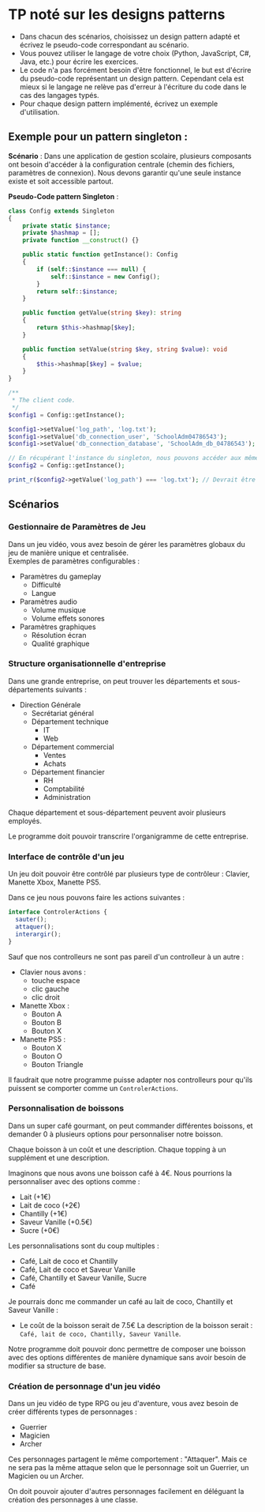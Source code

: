 # TP noté sur les designs patterns

- Dans chacun des scénarios, choisissez un design pattern adapté et écrivez le pseudo-code correspondant au scénario.
- Vous pouvez utiliser le langage de votre choix (Python, JavaScript, C#, Java, etc.) pour écrire les exercices.
- Le code n'a pas forcément besoin d'être fonctionnel, le but est d'écrire du pseudo-code représentant un design pattern. Cependant cela est mieux si le langage ne relève pas d'erreur à l'écriture du code dans le cas des langages typés.
- Pour chaque design pattern implémenté, écrivez un exemple d'utilisation.

## Exemple pour un pattern singleton :

**Scénario** :
Dans une application de gestion scolaire, plusieurs composants ont besoin d'accéder à la configuration centrale (chemin des fichiers, paramètres de connexion). Nous devons garantir qu'une seule instance existe et soit accessible partout.

**Pseudo-Code pattern Singleton** :

```php
class Config extends Singleton
{
    private static $instance;
    private $hashmap = [];
    private function __construct() {}

    public static function getInstance(): Config
    {
        if (self::$instance === null) {
            self::$instance = new Config();
        }
        return self::$instance;
    }

    public function getValue(string $key): string
    {
        return $this->hashmap[$key];
    }

    public function setValue(string $key, string $value): void
    {
        $this->hashmap[$key] = $value;
    }
}

/**
 * The client code.
 */
$config1 = Config::getInstance();

$config1->setValue('log_path', 'log.txt');
$config1->setValue('db_connection_user', 'SchoolAdm04786543');
$config1->setValue('db_connection_database', 'SchoolAdm_db_04786543');

// En récupérant l'instance du singleton, nous pouvons accéder aux mêmes données de la même instance de la classe Config
$config2 = Config::getInstance();

print_r($config2->getValue('log_path') === 'log.txt'); // Devrait être à vrai
```

## Scénarios

### Gestionnaire de Paramètres de Jeu

Dans un jeu vidéo, vous avez besoin de gérer les paramètres globaux du jeu de manière unique et centralisée.\
Exemples de paramètres configurables :

- Paramètres du gameplay
  - Difficulté
  - Langue
- Paramètres audio
  - Volume musique
  - Volume effets sonores
- Paramètres graphiques
  - Résolution écran
  - Qualité graphique

### Structure organisationnelle d'entreprise

Dans une grande entreprise, on peut trouver les départements et sous-départements suivants :

- Direction Générale
  - Secrétariat général
  - Département technique
    - IT
    - Web
  - Département commercial
    - Ventes
    - Achats
  - Département financier
    - RH
    - Comptabilité
    - Administration

Chaque département et sous-département peuvent avoir plusieurs employés.

Le programme doit pouvoir transcrire l'organigramme de cette entreprise.

### Interface de contrôle d'un jeu

Un jeu doit pouvoir être contrôlé par plusieurs type de contrôleur : Clavier, Manette Xbox, Manette PS5.

Dans ce jeu nous pouvons faire les actions suivantes :

```ts
interface ControlerActions {
  sauter();
  attaquer();
  interargir();
}
```

Sauf que nos controlleurs ne sont pas pareil d'un controlleur à un autre :

- Clavier nous avons :
  - touche espace
  - clic gauche
  - clic droit
- Manette Xbox :
  - Bouton A
  - Bouton B
  - Bouton X
- Manette PS5 :
  - Bouton X
  - Bouton O
  - Bouton Triangle

Il faudrait que notre programme puisse adapter nos controlleurs pour qu'ils puissent se comporter comme un `ControlerActions`.

### Personnalisation de boissons

Dans un super café gourmant, on peut commander différentes boissons, et demander 0 à plusieurs options pour personnaliser notre boisson.

Chaque boisson à un coût et une description.
Chaque topping à un supplément et une description.

Imaginons que nous avons une boisson café à 4€. Nous pourrions la personnaliser avec des options comme :

- Lait (+1€)
- Lait de coco (+2€)
- Chantilly (+1€)
- Saveur Vanille (+0.5€)
- Sucre (+0€)

Les personnalisations sont du coup multiples :

- Café, Lait de coco et Chantilly
- Café, Lait de coco et Saveur Vanille
- Café, Chantilly et Saveur Vanille, Sucre
- Café

Je pourrais donc me commander un café au lait de coco, Chantilly et Saveur Vanille :

- Le coût de la boisson serait de 7.5€
  La description de la boisson serait : `Café, lait de coco, Chantilly, Saveur Vanille`.

Notre programme doit pouvoir donc permettre de composer une boisson avec des options différentes de manière dynamique sans avoir besoin de modifier sa structure de base.

### Création de personnage d'un jeu vidéo

Dans un jeu vidéo de type RPG ou jeu d'aventure, vous avez besoin de créer différents types de personnages :

- Guerrier
- Magicien
- Archer

Ces personnages partagent le même comportement : "Attaquer". Mais ce ne sera pas la même attaque selon que le personnage soit un Guerrier, un Magicien ou un Archer.

On doit pouvoir ajouter d'autres personnages facilement en déléguant la création des personnages à une classe.
